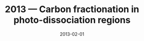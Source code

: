 ---
title: "2013 &mdash; Carbon fractionation in photo-dissociation regions"
collection: publications
refereed: 'yes'
permalink: \publication\2013-02-01-Carbon-fractionation-in-photo-dissociation-regions
date: "2013-02-01"
venue: "Astronomy &amp; Astrophysics"
paperurl: 
link: "https://ui.adsabs.harvard.edu/abs/2013A&A...550A..56R"
citation: "Röllig, M.; Ossenkopf, V., Astronomy &amp; Astrophysics, Volume 550, id.A56, 26 pp."
---